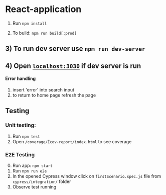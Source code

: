 # React-application

1) Run `npm install`

2) To build: `npm run build[:prod]`

## 3) To run dev server use `npm run dev-server`

## 4) Open [`localhost:3030`][1] if dev server is run

[1]:http://localhost:3030

#### Error handling
1) insert 'error' into search input
2) to return to home page refresh the page


## Testing

### Unit testing:
1) Run `npm test`
2) Open `/coverage/Icov-report/index.html` to see coverage

### E2E Testing
0) Run app: `npm start`
1) Run `npm run e2e`
2) In the opened Cypress window click on `firstScenario.spec.js` file from `cypress/integration/` folder
3) Observe test running
